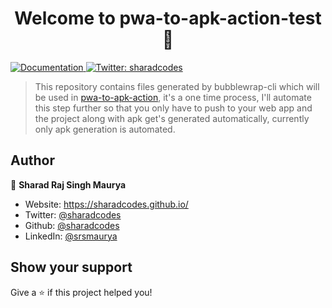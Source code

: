 <h1 align="center">Welcome to pwa-to-apk-action-test 👋</h1>
<p>
  <a href="https://github.com/sharadcodes/pwa-to-apk-action" target="_blank">
    <img alt="Documentation" src="https://img.shields.io/badge/documentation-yes-brightgreen.svg" />
  </a>
  <a href="https://twitter.com/sharadcodes" target="_blank">
    <img alt="Twitter: sharadcodes" src="https://img.shields.io/twitter/follow/sharadcodes.svg?style=social" />
  </a>
</p>

> This repository contains files generated by bubblewrap-cli which will be used in [pwa-to-apk-action](https://github.com/sharadcodes/pwa-to-apk-action), it's a one time process, I'll automate this step further so that you only have to push to your web app and the project along with apk get's generated automatically, currently only apk generation is automated.

## Author

👤 **Sharad Raj Singh Maurya**

* Website: https://sharadcodes.github.io/
* Twitter: [@sharadcodes](https://twitter.com/sharadcodes)
* Github: [@sharadcodes](https://github.com/sharadcodes)
* LinkedIn: [@srsmaurya](https://linkedin.com/in/srsmaurya)

## Show your support

Give a ⭐️ if this project helped you!